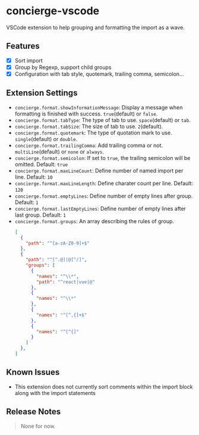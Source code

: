 # concierge-vscode

VSCode extension to help grouping and formatting the import as a wave.

## Features

- [x] Sort import
- [x] Group by Regexp, support child groups
- [x] Configuration with tab style, quotemark, trailing comma, semicolon...

## Extension Settings

- `concierge.format.showInformationMessage`: Display a message when formatting is finished with success. `true`(default) or `false`.
- `concierge.format.tabType`: The type of tab to use. `space`(default) or `tab`.
- `concierge.format.tabSize`: The size of tab to use. `2`(default).
- `concierge.format.quotemark`: The type of quotation mark to use. `single`(default) or `double`.
- `concierge.format.trailingComma`: Add trailing comma or not. `multiLine`(default) or `none` or `always`.
- `concierge.format.semicolon`: If set to `true`, the trailing semicolon will be omitted. Default: `true`
- `concierge.format.maxLineCount`: Define number of named import per line. Default: `10`
- `concierge.format.maxLineLength`: Define charater count per line. Default: `120`
- `concierge.format.emptyLines`: Define number of empty lines after group. Default: `1`
- `concierge.format.lastEmptyLines`: Define number of empty lines after last group. Default: `1`
- `concierge.format.groups`: An array describing the rules of group. 
  ```json
  [
    {
      "path": "^[a-zA-Z0-9]+$"
    },
    {
      "path": "^[^.@]|@[^/]",
      "groups": [
        {
          "names": "^\\*",
          "path": "^react|vue|@"
        },
        {
          "names": "^\\*"
        },
        {
          "names": "^[^,{]+$"
        },
        {
          "names": "^[^{]"
        }
      ]
    },
  ]
  ```


## Known Issues

- This extension does not currently sort comments within the import block along with the import statements

## Release Notes

> None for now.

